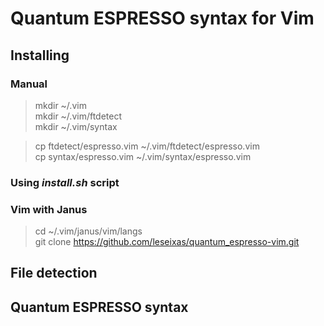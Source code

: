# Quantum ESPRESSO syntax for Vim #

## Installing ##

### Manual ###

> mkdir ~/.vim  
> mkdir ~/.vim/ftdetect  
> mkdir ~/.vim/syntax

> cp ftdetect/espresso.vim ~/.vim/ftdetect/espresso.vim  
> cp syntax/espresso.vim ~/.vim/syntax/espresso.vim

### Using *install.sh* script ###


### Vim with Janus ###

> cd ~/.vim/janus/vim/langs  
> git clone https://github.com/leseixas/quantum_espresso-vim.git

## File detection  ##

## Quantum ESPRESSO syntax ##


